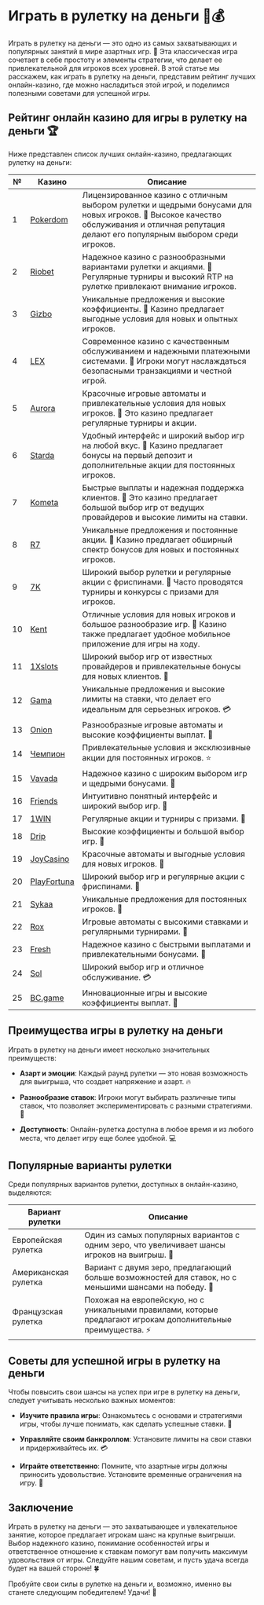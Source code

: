 # Играть в рулетку на деньги 🎡💰

Играть в рулетку на деньги — это одно из самых захватывающих и популярных занятий в мире азартных игр. 🎉 Эта классическая игра сочетает в себе простоту и элементы стратегии, что делает ее привлекательной для игроков всех уровней. В этой статье мы расскажем, как играть в рулетку на деньги, представим рейтинг лучших онлайн-казино, где можно насладиться этой игрой, и поделимся полезными советами для успешной игры.

## Рейтинг онлайн казино для игры в рулетку на деньги 🏆

Ниже представлен список лучших онлайн-казино, предлагающих рулетку на деньги:

| №  | Казино        | Описание                                                     |
|----|---------------|--------------------------------------------------------------|
| 1  | [Pokerdom](https://brandplay.link/4k77v2yx)   | Лицензированное казино с отличным выбором рулетки и щедрыми бонусами для новых игроков. 🌟 Высокое качество обслуживания и отличная репутация делают его популярным выбором среди игроков.    |
| 2  | [Riobet](https://brandplay.link/7xBLTPyj)      | Надежное казино с разнообразными вариантами рулетки и акциями. 🎊 Регулярные турниры и высокий RTP на рулетке привлекают внимание игроков.      |
| 3  | [Gizbo](https://brandplay.link/bprXw4YV)       | Уникальные предложения и высокие коэффициенты. 🎁 Казино предлагает выгодные условия для новых и опытных игроков.                         |
| 4  | [LEX](https://brandplay.link/zW4hdDFV)         | Современное казино с качественным обслуживанием и надежными платежными системами. 💎 Игроки могут наслаждаться безопасными транзакциями и честной игрой.         |
| 5  | [Aurora](https://10trafic-stat2.com/click/668546556bcc6313411604bd/6766/13032/subaccount) | Красочные игровые автоматы и привлекательные условия для новых игроков. 🌈 Это казино предлагает регулярные турниры и акции.              |
| 6  | [Starda](https://brandplay.link/fB7xwRFL)      | Удобный интерфейс и широкий выбор игр на любой вкус. 🎲 Казино предлагает бонусы на первый депозит и дополнительные акции для постоянных игроков.          |
| 7  | [Kometa](https://brandplay.link/8ZymQJV8)      | Быстрые выплаты и надежная поддержка клиентов. 🌌 Это казино предлагает большой выбор игр от ведущих провайдеров и высокие лимиты на ставки.             |
| 8  | [R7](https://brandplay.link/bMd3Yjsw)          | Уникальные предложения и постоянные акции. 🎀 Казино предлагает обширный спектр бонусов для новых и постоянных игроков.                 |
| 9  | [7K](https://brandplay.link/BvQyFShp)          | Широкий выбор рулетки и регулярные акции с фриспинами. 💫 Часто проводятся турниры и конкурсы с призами для игроков.               |
| 10 | [Kent](https://brandplay.link/Fv2WP3js)        | Отличные условия для новых игроков и большое разнообразие игр. 📱 Казино также предлагает удобное мобильное приложение для игры на ходу.          |
| 11 | [1Xslots](https://brandplay.link/hSB1khtr)     | Широкий выбор игр от известных провайдеров и привлекательные бонусы для новых клиентов. 🎉 |
| 12 | [Gama](https://brandplay.link/j6NMKsDz)        | Уникальные предложения и высокие лимиты на ставки, что делает его идеальным для серьезных игроков. 💳 |
| 13 | [Onion](https://brandplay.link/zBGRVpQ9)       | Разнообразные игровые автоматы и высокие коэффициенты выплат. 🎰 |
| 14 | [Чемпион](https://temon-gter.cfd/go/lRq?p80412p304504pcc44t17455) | Привлекательные условия и эксклюзивные акции для постоянных игроков. ⭐ |
| 15 | [Vavada](https://vavadapartner.pro/?promo=ea5c9275-6854-4505-94fc-95ab18221945-linkb2) | Надежное казино с широким выбором игр и щедрыми бонусами. 🎊 |
| 16 | [Friends](https://gofriends.vc/linkb2)         | Интуитивно понятный интерфейс и широкий выбор игр. 🎈 |
| 17 | [1WIN](https://brandplay.link/smXVpBbG)        | Регулярные акции и турниры с призами. 💫 |
| 18 | [Drip](https://drp-ircp01.com/c07e6a3db)       | Высокие коэффициенты и большой выбор игр. 💎 |
| 19 | [JoyCasino](https://rpc30.call2me.pro/?/ru/registration?apkpop=0&partner=p24970p3291217pc98f) | Красочные автоматы и выгодные условия для новых игроков. 🎊 |
| 20 | [PlayFortuna](https://fortunapromo.net/alt/playfortuna/registration?0dc4a9362a71feb7e3f165fb8e766f70) | Широкий выбор игр и регулярные акции с фриспинами. 🎁 |
| 21 | [Sykaa](https://s-two-way.com/?source=linkb2&pid=30697) | Уникальные предложения для постоянных игроков. 🎀 |
| 22 | [Rox](https://rox-pvwfpjgcxe.com/cb1ee18a5)     | Игровые автоматы с высокими ставками и регулярными турнирами. 🎯 |
| 23 | [Fresh](https://fresh-eumwkxwao.com/c3f7b485d)  | Надежное казино с быстрыми выплатами и привлекательными бонусами. 🌟 |
| 24 | [Sol](https://sol-mmtdzfbaco.com/cb2415bca)     | Широкий выбор игр и отличное обслуживание. 💳 |
| 25 | [BC.game](https://partnerbcgame.com/dcc53d441)  | Инновационные игры и высокие коэффициенты выплат. 🚀 |

## Преимущества игры в рулетку на деньги

Играть в рулетку на деньги имеет несколько значительных преимуществ:

- **Азарт и эмоции**: Каждый раунд рулетки — это новая возможность для выигрыша, что создает напряжение и азарт. 🔥

- **Разнообразие ставок**: Игроки могут выбирать различные типы ставок, что позволяет экспериментировать с разными стратегиями. 🎲

- **Доступность**: Онлайн-рулетка доступна в любое время и из любого места, что делает игру еще более удобной. 💻

## Популярные варианты рулетки

Среди популярных вариантов рулетки, доступных в онлайн-казино, выделяются:

| Вариант рулетки    | Описание                                                     |
|--------------------|--------------------------------------------------------------|
| Европейская рулетка | Один из самых популярных вариантов с одним зеро, что увеличивает шансы игроков на выигрыш. 🎰 |
| Американская рулетка | Вариант с двумя зеро, предлагающий больше возможностей для ставок, но с меньшими шансами на победу. 🎡 |
| Французская рулетка | Похожая на европейскую, но с уникальными правилами, которые предлагают игрокам дополнительные преимущества. ⚡ |

## Советы для успешной игры в рулетку на деньги

Чтобы повысить свои шансы на успех при игре в рулетку на деньги, следует учитывать несколько важных моментов:

- **Изучите правила игры**: Ознакомьтесь с основами и стратегиями игры, чтобы лучше понимать, как сделать успешные ставки. 📜

- **Управляйте своим банкроллом**: Установите лимиты на свои ставки и придерживайтесь их. 💳

- **Играйте ответственно**: Помните, что азартные игры должны приносить удовольствие. Установите временные ограничения на игру. 🚦

## Заключение

Играть в рулетку на деньги — это захватывающее и увлекательное занятие, которое предлагает игрокам шанс на крупные выигрыши. Выбор надежного казино, понимание особенностей игры и ответственное отношение к ставкам помогут вам получить максимум удовольствия от игры. Следуйте нашим советам, и пусть удача всегда будет на вашей стороне! 🍀

Пробуйте свои силы в рулетке на деньги и, возможно, именно вы станете следующим победителем! Удачи! 🎉
